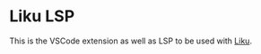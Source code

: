 # Liku LSP

This is the VSCode extension as well as LSP to be used with [Liku](https://github.com/rorre/liku).
